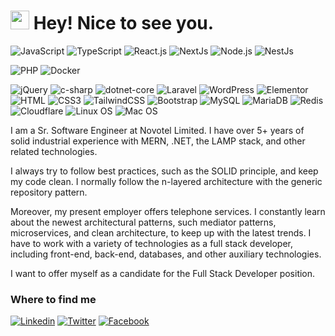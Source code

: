 <h1><img src="https://emojis.slackmojis.com/emojis/images/1531849430/4246/blob-sunglasses.gif?1531849430" width="30"/> Hey! Nice to see you.</h1>


![JavaScript](https://img.shields.io/badge/JavaScript-F7DF1E?style=flat-square&logo=javascript&logoColor=black)
![TypeScript](https://img.shields.io/badge/TypeScript-007ACC?style=flat-square&logo=typescript&logoColor=white)
![React.js](https://img.shields.io/badge/React.js-0081CB?style=flat-square&logo=react&logoColor=61DAFB)
![NextJs](https://img.shields.io/badge/nextjs-F7DF1E?style=flat-square&logo=js&logoColor=black)
![Node.js](https://img.shields.io/badge/Node.js-43853D?style=flat-square&logo=node.js&logoColor=white)
![NestJs](https://img.shields.io/badge/nest-js-F7DF1E?style=flat-square&logo=js&logoColor=black)

![PHP](https://img.shields.io/badge/PHP-777BB4?style=flat-square&logo=php&logoColor=white)
![Docker](https://img.shields.io/badge/Docker-0CC1F3?style=flat-square&logo=docker&logoColor=white)

![jQuery](https://img.shields.io/badge/jQuery-0769AD?style=flat-square&logo=jquery&logoColor=white)
![c-sharp](https://img.shields.io/badge/c-sharp-0769AD?style=flat-square&logo=c-sharp&logoColor=white)
![dotnet-core](https://img.shields.io/badge/dotnet-core-F7DF1E?style=flat-square&logo=dotnet&logoColor=black)
![Laravel](https://img.shields.io/badge/Laravel-FF2D20?style=flat-square&logo=laravel&logoColor=white)
![WordPress](https://img.shields.io/badge/Wordpress-21759B?style=flat-square&logo=wordpress&logoColor=white)
![Elementor](https://img.shields.io/badge/Elementor-9146FF?style=flat-square&logo=elementor&logoColor=white)
![HTML](https://img.shields.io/badge/HTML5-E34F26?style=flat-square&logo=html5&logoColor=white)
![CSS3](https://img.shields.io/badge/CSS3-1572B6?style=flat-square&logo=css3&logoColor=white)
![TailwindCSS](https://img.shields.io/badge/Tailwind_CSS-38B2AC?style=flat-square&logo=tailwind-css&logoColor=white)
![Bootstrap](https://img.shields.io/badge/Bootstrap-563D7C?style=flat-square&logo=bootstrap&logoColor=white)
![MySQL](https://img.shields.io/badge/MySQL-005C84?style=flat-square&logo=mysql&logoColor=white)
![MariaDB](https://img.shields.io/badge/MariaDB-003545?style=flat-square&logo=mariadb&logoColor=white)
![Redis](https://img.shields.io/badge/redis-%23DD0031.svg?&style=flat-square&logo=redis&logoColor=white)
![Cloudflare](https://img.shields.io/badge/Cloudflare-F38020?style=flat-square&logo=Cloudflare&logoColor=white)
![Linux OS](https://img.shields.io/badge/linuxos-000000?style=flat-square&logo=apple&logoColor=white)
![Mac OS](https://img.shields.io/badge/macOS-000000?style=flat-square&logo=apple&logoColor=white)


I am a Sr. Software Engineer at Novotel Limited. I have over 5+ years of solid industrial experience with MERN, .NET, the LAMP stack, and other related technologies.

I always try to follow best practices, such as the SOLID principle, and keep my code clean. I normally follow the n-layered architecture with the generic repository pattern.

Moreover, my present employer offers telephone services.  I constantly learn about the newest architectural patterns, such mediator patterns, microservices, and clean architecture, to keep up with the latest trends. I have to work with a variety of technologies as a full stack developer, including front-end, back-end, databases, and other auxiliary technologies.

I want to offer myself as a candidate for the Full Stack Developer position.


### Where to find me

[![Linkedin](https://img.shields.io/badge/LinkedIn-0077B5?style=flat-square&logo=linkedin&logoColor=white)](https://www.linkedin.com/in/osmangonitd/) 
[![Twitter](https://img.shields.io/badge/Twitter-1DA1F2?style=flat-square&logo=twitter&logoColor=white)](https://twitter.com/osmangonitd)
[![Facebook](https://img.shields.io/badge/Facebook-1877F2?style=flat-square&logo=facebook&logoColor=white)](https://facebook.com/osmangonitd)
